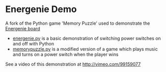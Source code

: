 # Energenie Demo

A fork of the Python game 'Memory Puzzle' used to demonstrate the [Energenie board](https://energenie4u.co.uk/index.php/catalogue/product/ENER002-2PI)

- [energenie.py](energenie.py) is a basic demonstration of switching power switches on and off with Python
- [memorypuzzle.py](memorypuzzle.py) is a modified version of a game which plays music and turns on a power switch when the player wins

See a video of this demonstration at http://vimeo.com/99159077
